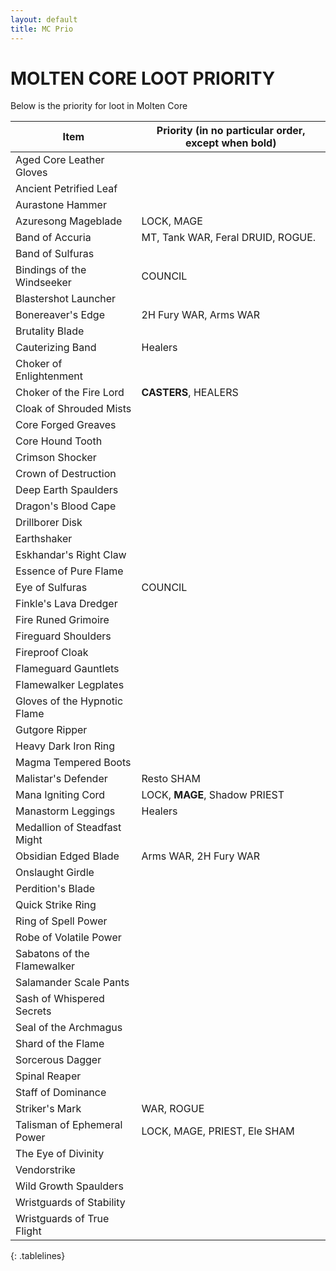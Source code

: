 ```yaml
---
layout: default
title: MC Prio
---
```


# MOLTEN CORE LOOT PRIORITY

Below is the priority for loot in Molten Core

| Item                         | Priority (in no particular order, except when bold) |
| ---------------------------- | --------------------------------------------------- |
| Aged Core Leather Gloves     |                                                     |
| Ancient Petrified Leaf       |                                                     |
| Aurastone Hammer             |                                                     |
| Azuresong Mageblade          | LOCK, MAGE                                          |
| Band of Accuria              | MT, Tank WAR, Feral DRUID, ROGUE.                   |
| Band of Sulfuras             |                                                     |
| Bindings of the Windseeker   | COUNCIL                                             |
| Blastershot Launcher         |                                                     |
| Bonereaver's Edge            | 2H Fury WAR, Arms WAR                               |
| Brutality Blade              |                                                     |
| Cauterizing Band             | Healers                                             |
| Choker of Enlightenment      |                                                     |
| Choker of the Fire Lord      | **CASTERS**, HEALERS                                |
| Cloak of Shrouded Mists      |                                                     |
| Core Forged Greaves          |                                                     |
| Core Hound Tooth             |                                                     |
| Crimson Shocker              |                                                     |
| Crown of Destruction         |                                                     |
| Deep Earth Spaulders         |                                                     |
| Dragon's Blood Cape          |                                                     |
| Drillborer Disk              |                                                     |
| Earthshaker                  |                                                     |
| Eskhandar's Right Claw       |                                                     |
| Essence of Pure Flame        |                                                     |
| Eye of Sulfuras              | COUNCIL                                             |
| Finkle's Lava Dredger        |                                                     |
| Fire Runed Grimoire          |                                                     |
| Fireguard Shoulders          |                                                     |
| Fireproof Cloak              |                                                     |
| Flameguard Gauntlets         |                                                     |
| Flamewalker Legplates        |                                                     |
| Gloves of the Hypnotic Flame |                                                     |
| Gutgore Ripper               |                                                     |
| Heavy Dark Iron Ring         |                                                     |
| Magma Tempered Boots         |                                                     |
| Malistar's Defender          | Resto SHAM                                          |
| Mana Igniting Cord           | LOCK, **MAGE**, Shadow PRIEST                       |
| Manastorm Leggings           | Healers                                             |
| Medallion of Steadfast Might |                                                     |
| Obsidian Edged Blade         | Arms WAR, 2H Fury WAR                               |
| Onslaught Girdle             |                                                     |
| Perdition's Blade            |                                                     |
| Quick Strike Ring            |                                                     |
| Ring of Spell Power          |                                                     |
| Robe of Volatile Power       |                                                     |
| Sabatons of the Flamewalker  |                                                     |
| Salamander Scale Pants       |                                                     |
| Sash of Whispered Secrets    |                                                     |
| Seal of the Archmagus        |                                                     |
| Shard of the Flame           |                                                     |
| Sorcerous Dagger             |                                                     |
| Spinal Reaper                |                                                     |
| Staff of Dominance           |                                                     |
| Striker's Mark               | WAR, ROGUE                                          |
| Talisman of Ephemeral Power  | LOCK, MAGE, PRIEST, Ele SHAM                        |
| The Eye of Divinity          |                                                     |
| Vendorstrike                 |                                                     |
| Wild Growth Spaulders        |                                                     |
| Wristguards of Stability     |                                                     |
| Wristguards of True Flight   |                                                     |

{: .tablelines}
